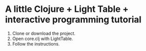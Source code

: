 # A little Clojure + Light Table + interactive programming tutorial

1. Clone or download the project. 
2. Open core.clj with LightTable.
3. Follow the instructions.
